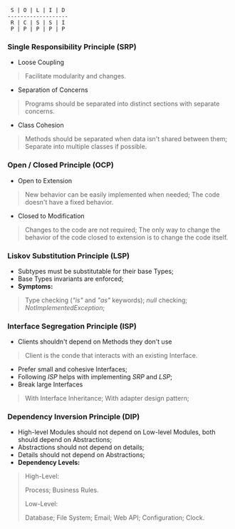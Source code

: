 	 S | O | L | I | D
	-------------------
	 R | C | S | S | I
	 P | P | P | P | P

### Single Responsibility Principle (SRP)
- Loose Coupling
>Facilitate modularity and changes.

- Separation of Concerns
>Programs should be separated into distinct sections with separate concerns.

- Class Cohesion
>Methods should be separated when data isn't shared between them;
>Separate into multiple classes if possible.

### Open / Closed Principle (OCP)
- Open to Extension
>New behavior can be easily  implemented when needed;
>The code doesn't have a fixed behavior.

- Closed to Modification
>Changes to the code are not required;
>The only way to change the behavior of the code closed to extension is to change the code itself.

### Liskov Substitution Principle (LSP)
- Subtypes must be substitutable for their base Types;
- Base Types invariants are enforced;
- **Symptoms:**
>Type checking (*"is"* and *"as"* keywords);
>*null* checking;
>*NotImplementedException*;

### Interface Segregation Principle (ISP)
- Clients shouldn't depend on Methods they don't use
>Client is the conde that interacts with an existing Interface.

- Prefer small and cohesive Interfaces;
- Following *ISP* helps with implementing *SRP* and *LSP*;
- Break large Interfaces
>With Interface Inheritance;
>With adapter design pattern;

### Dependency Inversion Principle (DIP)
- High-level Modules should not depend on Low-level Modules, both should depend on Abstractions;
- Abstractions should not depend on details;
- Details should not depend on Abstractions;
- **Dependency Levels:**
>High-Level:
>
>	Process;
>	Business Rules.
>
>Low-Level:
>
>	Database;
>	File System;
>	Email;
>	Web API;
>	Configuration;
>	Clock.
